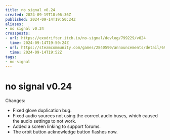 ```yaml
---
title: no signal v0.24
created: 2024-09-19T18:06:36Z
published: 2024-09-14T19:50:24Z
aliases:
- no signal v0.24
crossposts:
- url: https://exodrifter.itch.io/no-signal/devlog/799229/v024
  time: 2024-09-14T19:50:24Z
- url: https://steamcommunity.com/games/2840590/announcements/detail/6973349936517986675
  time: 2024-09-14T19:52Z
tags:
- no-signal
---
```


# no signal v0.24

Changes:
- Fixed glove duplication bug.
- Fixed audio sources not using the correct audio buses, which caused the audio settings to not work.
- Added a screen linking to support forums.
- The orbit button acknowledge button flashes now.
